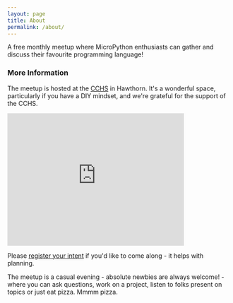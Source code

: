 ```yaml
---
layout: page
title: About
permalink: /about/
---
```


A free monthly meetup where MicroPython enthusiasts can gather and discuss their favourite programming language! 

### More Information

The meetup is hosted at the [CCHS](http://www.hackmelbourne.org/) in Hawthorn. It's a wonderful space, particularly if you have a DIY mindset, and we're grateful for the support of the CCHS.

<iframe src="https://www.google.com/maps/embed?pb=!1m18!1m12!1m3!1d3151.578455545983!2d145.0366251522981!3d-37.82334174226773!2m3!1f0!2f0!3f0!3m2!1i1024!2i768!4f13.1!3m3!1m2!1s0x6ad6422df11b001d%3A0x5d5df288addf8e80!2sConnected+Community+HackerSpace+(%22HackMelbourne%22)!5e0!3m2!1sen!2sau!4v1531139343800" width="400" height="300" frameborder="0" style="border:0" allowfullscreen></iframe>

Please [register your intent](https://www.meetup.com/MicroPython-Meetup/) if you'd like to come along - it helps with planning. 

The meetup is a casual evening - absolute newbies are always welcome! - where you can ask questions, work on a project, listen to folks present on topics or just eat pizza. Mmmm pizza.
